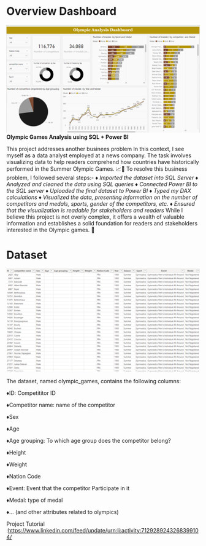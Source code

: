 # Overview Dashboard
![Dashboard](dash.png)
**Olympic Games Analysis using SQL + Power BI**

This project addresses another businees problem In this context, I see myself as a data analyst employed at a news company. The task involves visualizing data to help readers comprehend how countries have historically performed in the Summer Olympic Games. 📈🥇
To resolve this business problem, I followed several steps:-
♦️ *Imported the dataset into SQL Server*
♦️ *Analyzed and cleaned the data using SQL queries*
♦️ *Connected Power BI to the SQL server*
♦️ *Uploaded the final dataset to Power BI*
♦️ *Typed my DAX calculations*
♦️ *Visualized the data, presenting information on the number of competitors and medals, sports, gender of the competitors, etc.*
♦️ *Ensured that the visualization is readable for stakeholders and readers*
While I believe this project is not overly complex, it offers a wealth of valuable information and establishes a solid foundation for readers and stakeholders interested in the Olympic games. 🙌

# Dataset

![Dashboard](dataset.png)

The dataset, named olympic_games, contains the following columns:

♦️ID: Competititor ID

♦️Competitor name: name of the competitor

♦️Sex

♦️Age

♦️Age grouping: To which age group does the competitor belong? 

♦️Height

♦️Weight

♦️Nation Code

♦️Event: Event that the competitor Participate in it

♦️Medal: type of medal 

♦️... (and other attributes related to olympics)


Project Tutorial :https://www.linkedin.com/feed/update/urn:li:activity:7129289243268399104/
